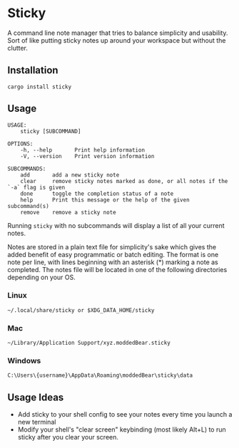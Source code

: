 # Sticky
A command line note manager that tries to balance simplicity and usability. Sort of like putting sticky notes up around your workspace but without the clutter.

## Installation
```
cargo install sticky
```

## Usage
```
USAGE:
    sticky [SUBCOMMAND]

OPTIONS:
    -h, --help       Print help information
    -V, --version    Print version information

SUBCOMMANDS:
    add       add a new sticky note
    clear     remove sticky notes marked as done, or all notes if the `-a` flag is given
    done      toggle the completion status of a note
    help      Print this message or the help of the given subcommand(s)
    remove    remove a sticky note
```
Running `sticky` with no subcommands will display a list of all your current notes.

Notes are stored in a plain text file for simplicity's sake which gives the added benefit of easy programmatic or batch editing. The format is one note per line, with lines beginning with an asterisk (\*) marking a note as completed. The notes file will be located in one of the following directories depending on your OS.

### Linux
`~/.local/share/sticky or $XDG_DATA_HOME/sticky`

### Mac
`~/Library/Application Support/xyz.moddedBear.sticky`

### Windows
`C:\Users\{username}\AppData\Roaming\moddedBear\sticky\data`

## Usage Ideas
- Add sticky to your shell config to see your notes every time you launch a new terminal
- Modify your shell's "clear screen" keybinding (most likely Alt+L) to run sticky after you clear your screen.
